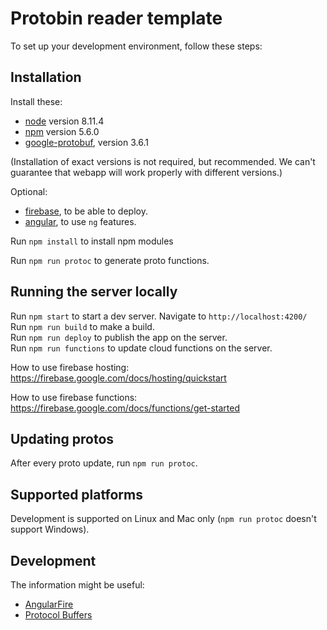 # Protobin reader template

To set up your development environment, follow these steps:

## Installation
Install these:
* [node](https://nodejs.org/) version 8.11.4
* [npm](https://www.npmjs.com/) version 5.6.0
* [google-protobuf](https://github.com/protocolbuffers/protobuf/releases), version 3.6.1

(Installation of exact versions is not required, but recommended. We can't guarantee that webapp will work properly with different versions.)

Optional:
* [firebase](https://firebase.google.com/docs/hosting/quickstart), to be able to deploy.
* [angular](https://angular.io/), to use `ng` features.

Run `npm install` to install npm modules  

Run `npm run protoc` to generate proto functions.  

## Running the server locally
Run `npm start` to start a dev server. Navigate to `http://localhost:4200/`  
Run `npm run build` to make a build.  
Run `npm run deploy` to publish the app on the server.  
Run `npm run functions` to update cloud functions on the server.  

How to use firebase hosting:  
https://firebase.google.com/docs/hosting/quickstart  

How to use firebase functions:  
https://firebase.google.com/docs/functions/get-started  

## Updating protos
After every proto update, run `npm run protoc`.

## Supported platforms
Development is supported on Linux and Mac only (`npm run protoc` doesn't support Windows).

## Development
The information might be useful:
* [AngularFire](https://github.com/angular/angularfire2/tree/master/docs)
* [Protocol Buffers](https://developers.google.com/protocol-buffers/)
